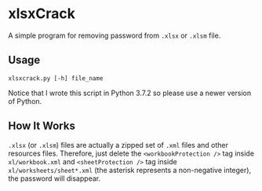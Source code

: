 # xlsxCrack
A simple program for removing password from `.xlsx` or `.xlsm` file.

## Usage
```
xlsxcrack.py [-h] file_name
```

Notice that I wrote this script in Python 3.7.2 so please use a newer version of Python.

## How It Works
`.xlsx` (or `.xlsm`) files are actually a zipped set of `.xml` files and other resources files. Therefore, just delete the 
`<workbookProtection />` tag inside `xl/workbook.xml` and `<sheetProtection />` tag inside `xl/worksheets/sheet*.xml` 
(the asterisk represents a non-negative integer), the password will disappear.
